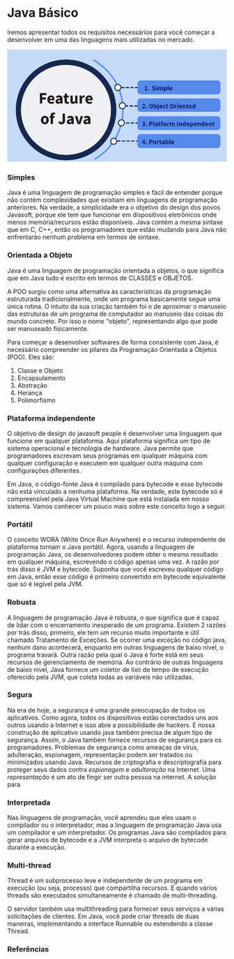 # Java Básico

Iremos apresentar todos os requisitos necessários para você começar a desenvolver em uma das linguagens mais utilizadas no mercado.

![](<.gitbook/assets/image (6).png>)

### Simples

Java é uma linguagem de programação simples e fácil de entender porque não contém complexidades que existiam em linguagens de programação anteriores. Na verdade, a simplicidade era o objetivo do design dos povos Javasoft, porque ele tem que funcionar em dispositivos eletrônicos onde menos memória/recursos estão disponíveis. Java contém a mesma sintaxe que em C, C++, então os programadores que estão mudando para Java não enfrentarão nenhum problema em termos de sintaxe.

### Orientada a Objeto <a href="#object-oriented" id="object-oriented"></a>

Java é uma linguagem de programação orientada a objetos, o que significa que em Java tudo é escrito em termos de CLASSES e OBJETOS.

A POO surgiu como uma alternativa às características da programação estruturada tradicionalmente, onde um programa basicamente segue uma única rotina. O intuito da sua criação também foi o de aproximar o manuseio das estruturas de um programa de computador ao manuseio das coisas do mundo concreto. Por isso o nome "objeto", representando algo que pode ser manuseado fisicamente.

Para começar a desenvolver softwares de forma consistente com Java, é necessário compreender os pilares da Programação Orientada a Objetos (POO). Eles são:

1. Classe e Objeto
2. Encapsulamento
3. Abstração &#x20;
4. Herança
5. Polimorfismo

### Plataforma independente <a href="#platform-independent" id="platform-independent"></a>

O objetivo de design do javasoft people é desenvolver uma linguagem que funcione em qualquer plataforma. Aqui plataforma significa um tipo de sistema operacional e tecnologia de hardware. Java permite que programadores escrevam seus programas em qualquer máquina com qualquer configuração e executem em qualquer outra máquina com configurações diferentes.&#x20;

Em Java, o código-fonte Java é compilado para bytecode e esse bytecode não está vinculado a nenhuma plataforma. Na verdade, este bytecode só é compreensível pela Java Virtual Machine que está instalada em nosso sistema. Vamos conhecer um pouco mais sobre este conceito logo a seguir.

### Portátil

O conceito WORA (Write Once Run Anywhere) e o recurso independente de plataforma tornam o Java portátil. Agora, usando a linguagem de programação Java, os desenvolvedores podem obter o mesmo resultado em qualquer máquina, escrevendo o código apenas uma vez. A razão por trás disso é JVM e bytecode. Suponha que você escreveu qualquer código em Java, então esse código é primeiro convertido em bytecode equivalente que só é legível pela JVM.

### Robusta

A linguagem de programação Java é robusta, o que significa que é capaz de lidar com o encerramento inesperado de um programa. Existem 2 razões por trás disso, primeiro, ele tem um recurso muito importante e útil chamado Tratamento de Exceções. Se ocorrer uma exceção no código java, nenhum dano acontecerá, enquanto em outras linguagens de baixo nível, o programa travará. Outra razão pela qual o Java é forte está em seus recursos de gerenciamento de memória. Ao contrário de outras linguagens de baixo nível, Java fornece um coletor de lixo de tempo de execução oferecido pela JVM, que coleta todas as variáveis ​​não utilizadas.

### Segura

Na era de hoje, a segurança é uma grande preocupação de todos os aplicativos. Como agora, todos os dispositivos estão conectados uns aos outros usando a Internet e isso abre a possibilidade de hackers. E nossa construção de aplicativo usando java também precisa de algum tipo de segurança. Assim, o Java também fornece recursos de segurança para os programadores. Problemas de segurança como ameaças de vírus, adulteração, espionagem, representação podem ser tratados ou minimizados usando Java. Recursos de criptografia e descriptografia para proteger seus dados contra _espionagem_ e _adulteração_ na Internet. Uma _representação_ é um ato de fingir ser outra pessoa na internet. A solução para

### Interpretada

Nas linguagens de programação, você aprendeu que eles usam o compilador ou o interpretador, mas a linguagem de programação Java usa um compilador e um interpretador. Os programas Java são compilados para gerar arquivos de bytecode e a JVM interpreta o arquivo de bytecode durante a execução.&#x20;

### Multi-thread

Thread é um subprocesso leve e independente de um programa em execução (ou seja, processo) que compartilha recursos. E quando vários threads são executados simultaneamente é chamado de multi-threading.

O servidor também usa multithreading para fornecer seus serviços a várias solicitações de clientes. Em Java, você pode criar threads de duas maneiras, implementando a interface Runnable ou estendendo a classe Thread.&#x20;

### Referências
